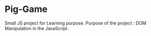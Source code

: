 # Pig-Game

Small JS project for Learning purpose.
Purpose of the project : DOM Manipulation in the JavaScript.
